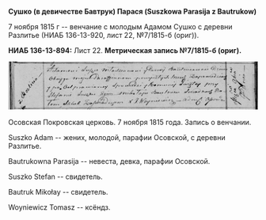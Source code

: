 **Сушко (в девичестве Бавтрук) Парася (Suszkowa Parasija z Bautrukow)**

7 ноября 1815 г -- венчание с молодым Адамом Сушко с деревни Разлитье
(НИАБ 136-13-920, лист 22, №7/1815-б (ориг)).

**НИАБ 136-13-894:** Лист 22. **Метрическая запись №7/1815-б (ориг).**

![](./media/ecba1a781ea8ef480c71f778d3ee557ce39989ae.png)

Осовская Покровская церковь. 7 ноября 1815 года. Запись о венчании.

Suszko Adam -- жених, молодой, парафии Осовской, с деревни Разлитье.

Bautrukowna Parasija -- невеста, девка, парафии Осовской.

Suszko Stefan -- свидетель.

Bautruk Mikołay -- свидетель.

Woyniewicz Tomasz -- ксёндз.
